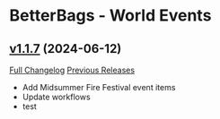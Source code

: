 # BetterBags - World Events

## [v1.1.7](https://github.com/Zazou89/BetterBags_WorldEvents/tree/v1.1.7) (2024-06-12)
[Full Changelog](https://github.com/Zazou89/BetterBags_WorldEvents/compare/v1.1.6...v1.1.7) [Previous Releases](https://github.com/Zazou89/BetterBags_WorldEvents/releases)

- Add Midsummer Fire Festival event items  
- Update workflows  
- test  
